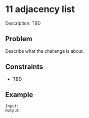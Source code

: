 # 11 adjacency list

Description: TBD

## Problem

Describe what the challenge is about.

## Constraints

- TBD

## Example

```
Input:
Output:
```
